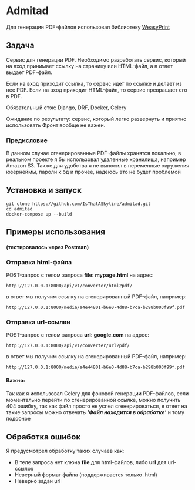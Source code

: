 # Admitad
Для генерации PDF-файлов использовал библиотеку [WeasyPrint](https://github.com/Kozea/WeasyPrint?ysclid=lp71uh2cni205206502)
## Задача

Сервис для генерации PDF.
Необходимо разработать сервис, который на вход принимает ссылку на страницу или HTML-файл, а в ответ выдает PDF-файл.


Если на вход приходит ссылка, то сервис идет по ссылке и делает из нее PDF.
Если на вход приходит HTML-файл, то сервис превращает его в PDF.


Обязательный стэк:
Django, DRF, Docker, Celery


Ожидание по результату: сервис, который легко развернуть и приятно использовать
Фронт вообще не важен.

### Предисловие
В данном случае сгенерированные PDF-файлы хранятся локально, в реальном проекте я бы использовал удаленные хранилища, например Amazon S3.
Также для удобства я не выносил в переменные окружения юзернеймы, пароли к бд и прочее, надеюсь это не будет проблемой

## Установка и запуск
```
git clone https://github.com/IsThatASkyline/admitad.git
cd admitad
docker-compose up --build
```

## Примеры использования
#### (тестировалось через Postman)

### Отправка html-файла
POST-запрос с телом запроса **file: mypage.html** на адрес:
```
http://127.0.0.1:8000/api/v1/converter/html2pdf/
```
в ответ мы получим ссылку на сгенерированный PDF-файл, например:
```
http://127.0.0.1:8000/media/a4e44801-b6e0-4d88-b7ca-b298b003f99f.pdf
```
### Отправка url-ссылки
POST-запрос с телом запроса **url: google.com** на адрес:
```
http://127.0.0.1:8000/api/v1/converter/url2pdf/
```
в ответ мы получим ссылку на сгенерированный PDF-файл, например:
```
http://127.0.0.1:8000/media/a4e44801-b6e0-4d88-b7ca-b298b003f99f.pdf
```
#### Важно:
Так как я использовал Celery для фоновой генерации PDF-файлов, если моментально перейти по сгенерированной ссылке, можно получить 404 ошибку, так как файл просто не успел сгенерироваться, в ответ на такие запросы
можно отвечать ***'Файл находится в обработке'*** и тому подобное

## Обработка ошибок
Я предусмотрел обработку таких случаев как:
- В теле запроса нет ключа **file** для html-файлов, либо **url** для url-ссылок
- Неверный формат файла (поддерживается только .html)
- Неверно задан url
